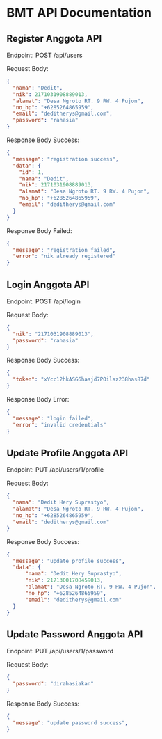 # BMT API Documentation

## Register Anggota API

Endpoint: POST /api/users

Request Body:

```json
{
  "nama": "Dedit",
  "nik": 2171031908889013,
  "alamat": "Desa Ngroto RT. 9 RW. 4 Pujon",
  "no_hp": "+6285264865959",
  "email": "deditherys@gmail.com",
  "password": "rahasia"
}
```

Response Body Success:

```json
{
  "message": "registration success",
  "data": {
    "id": 1,
    "nama": "Dedit",
    "nik": 2171031908889013,
    "alamat": "Desa Ngroto RT. 9 RW. 4 Pujon",
    "no_hp": "+6285264865959",
    "email": "deditherys@gmail.com"
  }
}
```

Response Body Failed:

```json
{
  "message": "registration failed",
  "error": "nik already registered"
}
```

## Login Anggota API

Endpoint: POST /api/login

Request Body:

```json
{
  "nik": "2171031908889013",
  "password": "rahasia"
}
```

Response Body Success:

```json
{
  "token": "xYcc12hkASG6hasjd7POilaz238has87d"
}
```

Response Body Error:

```json
{
  "message": "login failed",
  "error": "invalid credentials"
}
```

## Update Profile Anggota API

Endpoint: PUT /api/users/1/profile

Request Body:

```json
{
  "nama": "Dedit Hery Suprastyo",
  "alamat": "Desa Ngroto RT. 9 RW. 4 Pujon",
  "no_hp": "+6285264865959",
  "email": "deditherys@gmail.com"
}
```

Response Body Success:

```json
{
  "message": "update profile success",
  "data": {
      "nama": "Dedit Hery Suprastyo",
      "nik": 21713001708459013,
      "alamat": "Desa Ngroto RT. 9 RW. 4 Pujon",
      "no_hp": "+6285264865959",
      "email": "deditherys@gmail.com"
  }
}
```

## Update Password Anggota API

Endpoint: PUT /api/users/1/password

Request Body:

```json
{
  "password": "dirahasiakan"
}
```

Response Body Success:

```json
{
  "message": "update password success",
}
```
